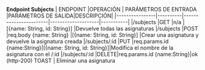 **Endpoint Subjects**
|  ENDPOINT      |OPERACIÓN | PARÁMETROS DE ENTRADA |PARÁMETROS DE SALIDA|DESCRIPCIÓN|
|----------------|----------|-----------------------|--------------------|-----------|
|/subjects       |GET       |n/a            |[{name: String, id: String}] |Devuelve todas las asignaturas
|/subjects       |POST      |req.body {name: String} |[{name: String, id: String}] |Crear una asignatura y devuelve la asignatura creada
|/subjects/:id   |PUT       |req.params.id {name:String}|[{name: String, id: String}]|Modifica el nombre de la asignatura con el /:id
|/subjects/:id   |DELETE|req.params.id {name:String}|ok (http-200) TOAST | Eliminar una asignatura

